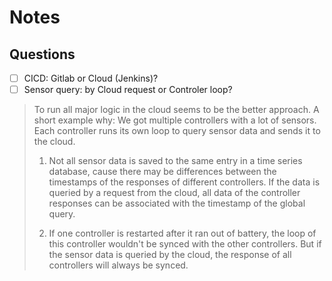 # Notes

## Questions
- [ ] CICD: Gitlab or Cloud (Jenkins)?
- [ ] Sensor query: by Cloud request or Controler loop?
> To run all major logic in the cloud seems to be the better approach. A short example why:
> We got multiple controllers with a lot of sensors. Each controller runs its 
> own loop to query sensor data and sends it to the cloud.
>
> 1. Not all sensor data is saved to the same entry in a time series database, cause
> there may be differences between the timestamps of the responses of different
> controllers. If the data is queried by a request from the cloud, all data of
> the controller responses can be associated with the timestamp of the global query.
>
> 2. If one controller is restarted after it ran out of battery, the loop of
> this controller wouldn't be synced with the other controllers. But if the
> sensor data is queried by the cloud, the response of all controllers will
> always be synced.

